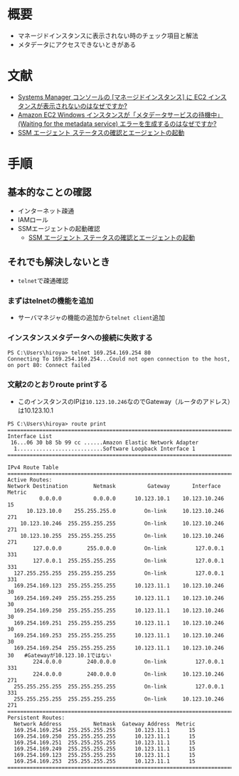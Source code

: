 # 概要
- マネージドインスタンスに表示されない時のチェック項目と解法
- メタデータにアクセスできないときがある

# 文献
- [Systems Manager コンソールの [マネージドインスタンス] に EC2 インスタンスが表示されないのはなぜですか?](https://aws.amazon.com/jp/premiumsupport/knowledge-center/systems-manager-ec2-instance-not-appear/)
- [Amazon EC2 Windows インスタンスが「メタデータサービスの待機中」(Waiting for the metadata service) エラーを生成するのはなぜですか?](https://aws.amazon.com/jp/premiumsupport/knowledge-center/waiting-for-metadata/)
- [SSM エージェント ステータスの確認とエージェントの起動](https://docs.aws.amazon.com/ja_jp/systems-manager/latest/userguide/ssm-agent-status-and-restart.html)

# 手順
## 基本的なことの確認
- インターネット疎通
- IAMロール
- SSMエージェントの起動確認
  - [SSM エージェント ステータスの確認とエージェントの起動](https://docs.aws.amazon.com/ja_jp/systems-manager/latest/userguide/ssm-agent-status-and-restart.html) 

## それでも解決しないとき
- `telnet`で疎通確認

### まずはtelnetの機能を追加
- サーバマネジャの機能の追加から`telnet client`追加

### インスタンスメタデータへの接続に失敗する
```
PS C:\Users\hiroya> telnet 169.254.169.254 80
Connecting To 169.254.169.254...Could not open connection to the host, on port 80: Connect failed
```

### 文献2のとおりroute printする
- このインスタンスのIPは`10.123.10.246`なのでGateway（ルータのアドレス）は10.123.10.1
```
PS C:\Users\hiroya> route print
===========================================================================
Interface List
 16...06 30 b8 5b 99 cc ......Amazon Elastic Network Adapter
  1...........................Software Loopback Interface 1
===========================================================================

IPv4 Route Table
===========================================================================
Active Routes:
Network Destination        Netmask          Gateway       Interface  Metric
          0.0.0.0          0.0.0.0      10.123.10.1    10.123.10.246     15
      10.123.10.0    255.255.255.0         On-link     10.123.10.246    271
    10.123.10.246  255.255.255.255         On-link     10.123.10.246    271
    10.123.10.255  255.255.255.255         On-link     10.123.10.246    271
        127.0.0.0        255.0.0.0         On-link         127.0.0.1    331
        127.0.0.1  255.255.255.255         On-link         127.0.0.1    331
  127.255.255.255  255.255.255.255         On-link         127.0.0.1    331
  169.254.169.123  255.255.255.255      10.123.11.1    10.123.10.246     30
  169.254.169.249  255.255.255.255      10.123.11.1    10.123.10.246     30
  169.254.169.250  255.255.255.255      10.123.11.1    10.123.10.246     30
  169.254.169.251  255.255.255.255      10.123.11.1    10.123.10.246     30
  169.254.169.253  255.255.255.255      10.123.11.1    10.123.10.246     30
  169.254.169.254  255.255.255.255      10.123.11.1    10.123.10.246     30　　#Gatewayが10.123.10.1ではない
        224.0.0.0        240.0.0.0         On-link         127.0.0.1    331
        224.0.0.0        240.0.0.0         On-link     10.123.10.246    271
  255.255.255.255  255.255.255.255         On-link         127.0.0.1    331
  255.255.255.255  255.255.255.255         On-link     10.123.10.246    271
===========================================================================
Persistent Routes:
  Network Address          Netmask  Gateway Address  Metric
  169.254.169.254  255.255.255.255      10.123.11.1      15
  169.254.169.250  255.255.255.255      10.123.11.1      15
  169.254.169.251  255.255.255.255      10.123.11.1      15
  169.254.169.249  255.255.255.255      10.123.11.1      15
  169.254.169.123  255.255.255.255      10.123.11.1      15
  169.254.169.253  255.255.255.255      10.123.11.1      15
===========================================================================
```


